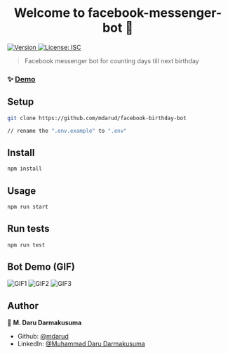 <h1 align="center">Welcome to facebook-messenger-bot 👋</h1>
<p>
  <a href="https://www.npmjs.com/package/facebook-messenger-bot" target="_blank">
    <img alt="Version" src="https://img.shields.io/npm/v/facebook-messenger-bot.svg">
  </a>
  <a href="#" target="_blank">
    <img alt="License: ISC" src="https://img.shields.io/badge/License-ISC-yellow.svg" />
  </a>
</p>

> Facebook messenger bot for counting days till next birthday

### ✨ [Demo](https://www.facebook.com/Daru-Birthday-Reminder-109260241911509/)

## Setup

```sh
git clone https://github.com/mdarud/facebook-birthday-bot

// rename the ".env.example" to ".env"
```

## Install

```sh
npm install
```

## Usage

```sh
npm run start
```

## Run tests

```sh
npm run test
```

## Bot Demo (GIF)

![GIF1](demo-gif/IMG_6347.GIF)
![GIF2](demo-gif/IMG_6350.GIF)
![GIF3](demo-gif/IMG_6351.GIF)

## Author

👤 **M. Daru Darmakusuma**

- Github: [@mdarud](https://github.com/mdarud)
- LinkedIn: [@Muhammad Daru Darmakusuma](https://linkedin.com/in/muhammad-daru-darmakusuma)
